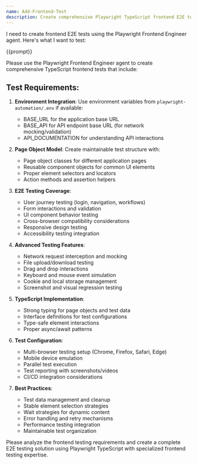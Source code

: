 ```yaml
---
name: Add-Frontend-Test
description: Create comprehensive Playwright TypeScript frontend E2E tests with the specialized frontend testing agent
---
```


I need to create frontend E2E tests using the Playwright Frontend Engineer agent. Here's what I want to test:

{{prompt}}

Please use the Playwright Frontend Engineer agent to create comprehensive TypeScript frontend tests that include:

## Test Requirements:
1. **Environment Integration**: Use environment variables from `playwright-automation/.env` if available:
   - BASE_URL for the application base URL
   - BASE_API for API endpoint base URL (for network mocking/validation)
   - API_DOCUMENTATION for understanding API interactions

2. **Page Object Model**: Create maintainable test structure with:
   - Page object classes for different application pages
   - Reusable component objects for common UI elements
   - Proper element selectors and locators
   - Action methods and assertion helpers

3. **E2E Testing Coverage**:
   - User journey testing (login, navigation, workflows)
   - Form interactions and validation
   - UI component behavior testing
   - Cross-browser compatibility considerations
   - Responsive design testing
   - Accessibility testing integration

4. **Advanced Testing Features**:
   - Network request interception and mocking
   - File upload/download testing
   - Drag and drop interactions
   - Keyboard and mouse event simulation
   - Cookie and local storage management
   - Screenshot and visual regression testing

5. **TypeScript Implementation**:
   - Strong typing for page objects and test data
   - Interface definitions for test configurations
   - Type-safe element interactions
   - Proper async/await patterns

6. **Test Configuration**:
   - Multi-browser testing setup (Chrome, Firefox, Safari, Edge)
   - Mobile device emulation
   - Parallel test execution
   - Test reporting with screenshots/videos
   - CI/CD integration considerations

7. **Best Practices**:
   - Test data management and cleanup
   - Stable element selection strategies
   - Wait strategies for dynamic content
   - Error handling and retry mechanisms
   - Performance testing integration
   - Maintainable test organization

Please analyze the frontend testing requirements and create a complete E2E testing solution using Playwright TypeScript with specialized frontend testing expertise.